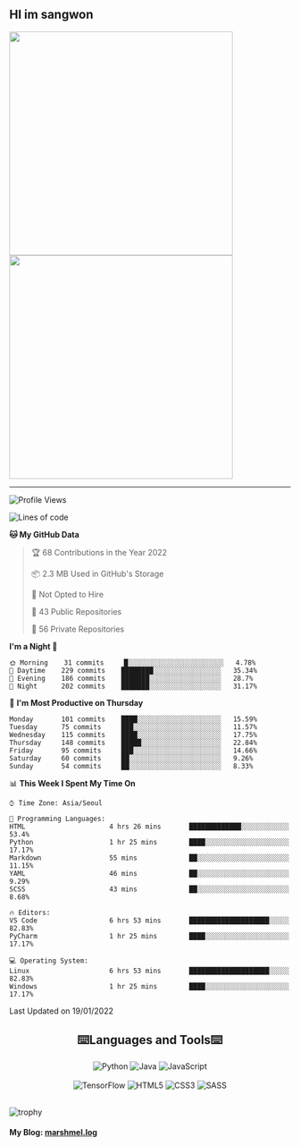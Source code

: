 ## HI im sangwon

<a href="#"> 
  <img src="https://github-readme-stats.vercel.app/api?username=s-wlii&theme=react&show_icons=true" width="400px">
</a>
<a href="#">
  <img src="https://github-readme-stats.vercel.app/api/top-langs/?username=s-wlii&theme=react&exclude_repo=Jagi,assignment&layout=compact" width="400px">
</a>
<hr>

<!--START_SECTION:waka-->
![Profile Views](http://img.shields.io/badge/Profile%20Views-74-blue)

![Lines of code](https://img.shields.io/badge/From%20Hello%20World%20I%27ve%20Written-332%20Thousand%20lines%20of%20code-blue)

**🐱 My GitHub Data** 

> 🏆 68 Contributions in the Year 2022
 > 
> 📦 2.3 MB Used in GitHub's Storage 
 > 
> 🚫 Not Opted to Hire
 > 
> 📜 43 Public Repositories 
 > 
> 🔑 56 Private Repositories  
 > 
**I'm a Night 🦉** 

```text
🌞 Morning    31 commits     █░░░░░░░░░░░░░░░░░░░░░░░░   4.78% 
🌆 Daytime    229 commits    ████████░░░░░░░░░░░░░░░░░   35.34% 
🌃 Evening    186 commits    ███████░░░░░░░░░░░░░░░░░░   28.7% 
🌙 Night      202 commits    ███████░░░░░░░░░░░░░░░░░░   31.17%

```
📅 **I'm Most Productive on Thursday** 

```text
Monday       101 commits    ████░░░░░░░░░░░░░░░░░░░░░   15.59% 
Tuesday      75 commits     ███░░░░░░░░░░░░░░░░░░░░░░   11.57% 
Wednesday    115 commits    ████░░░░░░░░░░░░░░░░░░░░░   17.75% 
Thursday     148 commits    █████░░░░░░░░░░░░░░░░░░░░   22.84% 
Friday       95 commits     ███░░░░░░░░░░░░░░░░░░░░░░   14.66% 
Saturday     60 commits     ██░░░░░░░░░░░░░░░░░░░░░░░   9.26% 
Sunday       54 commits     ██░░░░░░░░░░░░░░░░░░░░░░░   8.33%

```


📊 **This Week I Spent My Time On** 

```text
⌚︎ Time Zone: Asia/Seoul

💬 Programming Languages: 
HTML                     4 hrs 26 mins       █████████████░░░░░░░░░░░░   53.4% 
Python                   1 hr 25 mins        ████░░░░░░░░░░░░░░░░░░░░░   17.17% 
Markdown                 55 mins             ██░░░░░░░░░░░░░░░░░░░░░░░   11.15% 
YAML                     46 mins             ██░░░░░░░░░░░░░░░░░░░░░░░   9.29% 
SCSS                     43 mins             ██░░░░░░░░░░░░░░░░░░░░░░░   8.68%

🔥 Editors: 
VS Code                  6 hrs 53 mins       ████████████████████░░░░░   82.83% 
PyCharm                  1 hr 25 mins        ████░░░░░░░░░░░░░░░░░░░░░   17.17%

💻 Operating System: 
Linux                    6 hrs 53 mins       ████████████████████░░░░░   82.83% 
Windows                  1 hr 25 mins        ████░░░░░░░░░░░░░░░░░░░░░   17.17%

```


 Last Updated on 19/01/2022
<!--END_SECTION:waka-->

<div align="center">
  <h2>⌨️Languages and Tools⌨️</h2>
  <div align=flex>
    <img alt="Python" src="https://img.shields.io/badge/python-%2314354C.svg?style=for-the-badge&logo=python&logoColor=white"/>
    <img alt="Java" src="https://img.shields.io/badge/java-%23ED8B00.svg?style=for-the-badge&logo=java&logoColor=white"/>
    <img alt="JavaScript" src="https://img.shields.io/badge/javascript-%23FFFF00.svg?style=for-the-badge&logo=javascript&logoColor=darkblue"/>
  </div>
  <br>
  <div>
    <img alt="TensorFlow" src="https://img.shields.io/badge/TensorFlow-%23FF6F00.svg?style=for-the-badge&logo=TensorFlow&logoColor=white" />
    <img alt="HTML5" src="https://img.shields.io/badge/html5-%23E34F26.svg?style=for-the-badge&logo=html5&logoColor=white"/>
    <img alt="CSS3" src="https://img.shields.io/badge/css3-%231572B6.svg?style=for-the-badge&logo=css3&logoColor=white"/>
    <img alt="SASS" src="https://img.shields.io/badge/SASS-hotpink.svg?style=for-the-badge&logo=SASS&logoColor=white"/>
  </div>
</div>
<br>

![trophy](https://github-profile-trophy.vercel.app/?username=s-wlii&column=7&margin-w=15&margin-h=15)

#### My Blog: [marshmel.log](https://s-wlii.github.io/)

<!--
**Marshmellowon/Marshmellowon** is a ✨ _special_ ✨ repository because its `README.md` (this file) appears on your GitHub profile.

Here are some ideas to get you started:

- 🔭 I’m currently working on ...
- 🌱 I’m currently learning ...
- 👯 I’m looking to collaborate on ...
- 🤔 I’m looking for help with ...
- 💬 Ask me about ...
- 📫 How to reach me: ...
- 😄 Pronouns: ...
- ⚡ Fun fact: ...
-->
